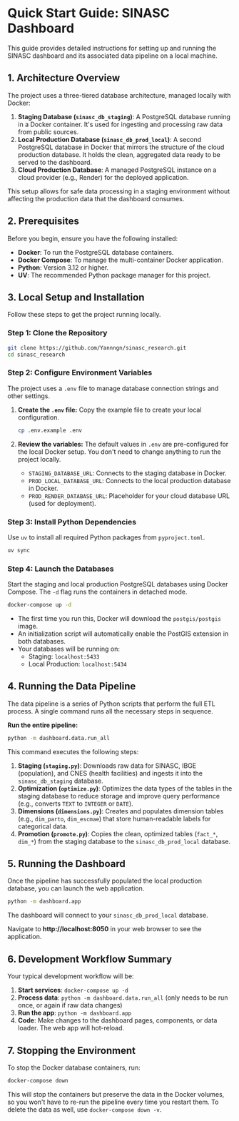 # Quick Start Guide: SINASC Dashboard

This guide provides detailed instructions for setting up and running the SINASC dashboard and its associated data pipeline on a local machine.

## 1. Architecture Overview

The project uses a three-tiered database architecture, managed locally with Docker:

1.  **Staging Database (`sinasc_db_staging`)**: A PostgreSQL database running in a Docker container. It's used for ingesting and processing raw data from public sources.
2.  **Local Production Database (`sinasc_db_prod_local`)**: A second PostgreSQL database in Docker that mirrors the structure of the cloud production database. It holds the clean, aggregated data ready to be served to the dashboard.
3.  **Cloud Production Database**: A managed PostgreSQL instance on a cloud provider (e.g., Render) for the deployed application.

This setup allows for safe data processing in a staging environment without affecting the production data that the dashboard consumes.

## 2. Prerequisites

Before you begin, ensure you have the following installed:

-   **Docker**: To run the PostgreSQL database containers.
-   **Docker Compose**: To manage the multi-container Docker application.
-   **Python**: Version 3.12 or higher.
-   **UV**: The recommended Python package manager for this project.

## 3. Local Setup and Installation

Follow these steps to get the project running locally.

### Step 1: Clone the Repository

```bash
git clone https://github.com/Yannngn/sinasc_research.git
cd sinasc_research
```

### Step 2: Configure Environment Variables

The project uses a `.env` file to manage database connection strings and other settings.

1.  **Create the `.env` file:**
    Copy the example file to create your local configuration.
    ```bash
    cp .env.example .env
    ```

2.  **Review the variables:**
    The default values in `.env` are pre-configured for the local Docker setup. You don't need to change anything to run the project locally.

    -   `STAGING_DATABASE_URL`: Connects to the staging database in Docker.
    -   `PROD_LOCAL_DATABASE_URL`: Connects to the local production database in Docker.
    -   `PROD_RENDER_DATABASE_URL`: Placeholder for your cloud database URL (used for deployment).

### Step 3: Install Python Dependencies

Use `uv` to install all required Python packages from `pyproject.toml`.

```bash
uv sync
```

### Step 4: Launch the Databases

Start the staging and local production PostgreSQL databases using Docker Compose. The `-d` flag runs the containers in detached mode.

```bash
docker-compose up -d
```

-   The first time you run this, Docker will download the `postgis/postgis` image.
-   An initialization script will automatically enable the PostGIS extension in both databases.
-   Your databases will be running on:
    -   Staging: `localhost:5433`
    -   Local Production: `localhost:5434`

## 4. Running the Data Pipeline

The data pipeline is a series of Python scripts that perform the full ETL process. A single command runs all the necessary steps in sequence.

**Run the entire pipeline:**

```bash
python -m dashboard.data.run_all
```

This command executes the following steps:
1.  **Staging (`staging.py`)**: Downloads raw data for SINASC, IBGE (population), and CNES (health facilities) and ingests it into the `sinasc_db_staging` database.
2.  **Optimization (`optimize.py`)**: Optimizes the data types of the tables in the staging database to reduce storage and improve query performance (e.g., converts `TEXT` to `INTEGER` or `DATE`).
3.  **Dimensions (`dimensions.py`)**: Creates and populates dimension tables (e.g., `dim_parto`, `dim_escmae`) that store human-readable labels for categorical data.
4.  **Promotion (`promote.py`)**: Copies the clean, optimized tables (`fact_*`, `dim_*`) from the staging database to the `sinasc_db_prod_local` database.

## 5. Running the Dashboard

Once the pipeline has successfully populated the local production database, you can launch the web application.

```bash
python -m dashboard.app
```

The dashboard will connect to your `sinasc_db_prod_local` database.

Navigate to **http://localhost:8050** in your web browser to see the application.

## 6. Development Workflow Summary

Your typical development workflow will be:

1.  **Start services**: `docker-compose up -d`
2.  **Process data**: `python -m dashboard.data.run_all` (only needs to be run once, or again if raw data changes)
3.  **Run the app**: `python -m dashboard.app`
4.  **Code**: Make changes to the dashboard pages, components, or data loader. The web app will hot-reload.

## 7. Stopping the Environment

To stop the Docker database containers, run:

```bash
docker-compose down
```

This will stop the containers but preserve the data in the Docker volumes, so you won't have to re-run the pipeline every time you restart them. To delete the data as well, use `docker-compose down -v`.
